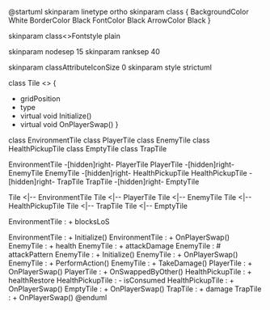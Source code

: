 @startuml
skinparam linetype ortho
skinparam class {
    BackgroundColor White
    BorderColor Black
    FontColor Black
    ArrowColor Black
}

skinparam class<<abstract>>Fontstyle plain

skinparam nodesep 15
skinparam ranksep 40

skinparam classAttributeIconSize 0
skinparam style strictuml

class Tile <<abstract>> {
  + gridPosition
  + type
  + virtual void Initialize()
  + virtual void OnPlayerSwap()
}

class EnvironmentTile
class PlayerTile
class EnemyTile
class HealthPickupTile
class EmptyTile
class TrapTile

EnvironmentTile -[hidden]right- PlayerTile
PlayerTile -[hidden]right- EnemyTile
EnemyTile -[hidden]right- HealthPickupTile
HealthPickupTile -[hidden]right- TrapTile
TrapTile -[hidden]right- EmptyTile

Tile <|-- EnvironmentTile
Tile <|-- PlayerTile
Tile <|-- EnemyTile
Tile <|-- HealthPickupTile
Tile <|-- TrapTile
Tile <|-- EmptyTile

EnvironmentTile : + blocksLoS

EnvironmentTile : + Initialize()
EnvironmentTile : + OnPlayerSwap()
EnemyTile : + health
EnemyTile : + attackDamage
EnemyTile : # attackPattern
EnemyTile : + Initialize()
EnemyTile : + OnPlayerSwap()
EnemyTile : + PerformAction()
EnemyTile : + TakeDamage()
PlayerTile : + OnPlayerSwap()
PlayerTile : + OnSwappedByOther()
HealthPickupTile : + healthRestore
HealthPickupTile : - isConsumed
HealthPickupTile : + OnPlayerSwap()
EmptyTile : + OnPlayerSwap()
TrapTile : + damage
TrapTile : + OnPlayerSwap()
@enduml